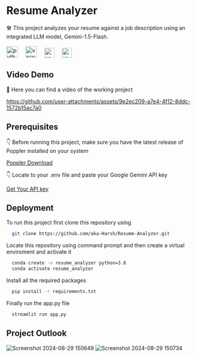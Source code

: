 # Resume Analyzer

🛠️ This project analyzes your resume against a job description using an integrated LLM model, Gemini-1.5-Flash.<br>
<br><img src="https://cdn.jsdelivr.net/gh/devicons/devicon/icons/python/python-original.svg" height="30" alt="python logo"  />
<img width="12" />
<img src="https://cdn.jsdelivr.net/gh/devicons/devicon/icons/vscode/vscode-original.svg" height="30" alt="vscode logo"  />
<img width="12" />
<img src="https://seeklogo.com/images/S/streamlit-logo-1A3B208AE4-seeklogo.com.png" height="26" alt="vscode logo"  />
<img width="12" />
<img src="https://cdn.prod.website-files.com/614c82ed388d53640613982e/65731925337413d7614c64bd_google-gemini.webp" height="26" alt="vscode logo"  />
<img width="12" />


## Video Demo

🎥 Here you can find a video of the working project

https://github.com/user-attachments/assets/9e2ec209-a7e4-4f12-8ddc-1572b15ac7a0


## Prerequisites 

👇 Before running this project, make sure you have the latest release of Poppler installed on your system

[Poppler Download](https://github.com/oschwartz10612/poppler-windows/releases/)

👇 Locate to your .env file and paste your Google Gemini API key

[Get Your API key](https://ai.google.dev/gemini-api/docs/api-key)

## Deployment

To run this project first clone this repository using


```bash
  git clone https://github.com/aka-Harsh/Resume-Analyzer.git
```
Locate this repository using command prompt and then create a virtual enviroment and activate it

```bash
  conda create -n resume_analyzer python=3.8
  conda activate resume_analyzer
```
Install all the required packages 
```bash
  pip install -r requirements.txt
```


Finally run the app.py file
```bash
  streamlit run app.py
```



## Project Outlook

![Screenshot 2024-08-29 150649](https://github.com/user-attachments/assets/008d9541-03bc-4d95-8095-4231989a4fae)
![Screenshot 2024-08-29 150734](https://github.com/user-attachments/assets/fdd826e2-0127-4db9-b41d-d314adbc2bac)
